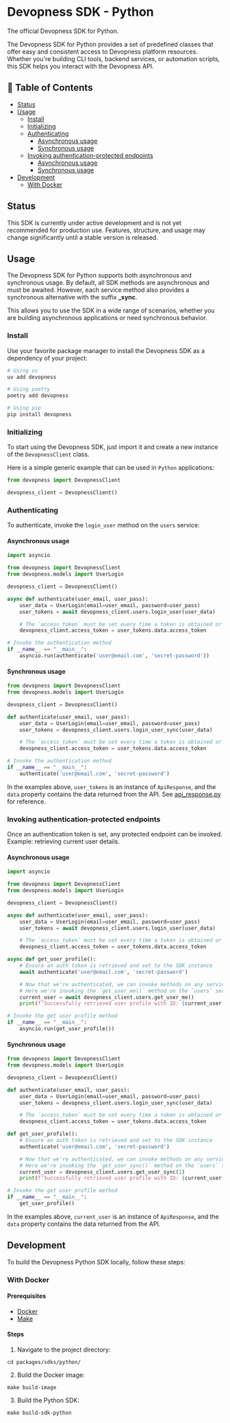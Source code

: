 # Devopness SDK - Python

The official Devopness SDK for Python.

The Devopness SDK for Python provides a set of predefined classes that offer easy and consistent access to Devopness platform resources. Whether you're building CLI tools, backend services, or automation scripts, this SDK helps you interact with the Devopness API.

## 📌 Table of Contents

- [Status](#status)
- [Usage](#usage)
  - [Install](#install)
  - [Initializing](#initializing)
  - [Authenticating](#authenticating)
    - [Asynchronous usage](#asynchronous-usage)
    - [Synchronous usage](#synchronous-usage)
  - [Invoking authentication-protected endpoints](#invoking-authentication-protected-endpoints)
    - [Asynchronous usage](#asynchronous-usage-1)
    - [Synchronous usage](#synchronous-usage-1)
- [Development](#development)
  - [With Docker](#with-docker)

## Status

This SDK is currently under active development and is not yet recommended for production use. Features, structure, and usage may change significantly until a stable version is released.

## Usage

The Devopness SDK for Python supports both asynchronous and synchronous usage. By default, all SDK methods are asynchronous and must be awaited. However, each service method also provides a synchronous alternative with the suffix **\_sync**.

This allows you to use the SDK in a wide range of scenarios, whether you are building asynchronous applications or need synchronous behavior.

### Install

Use your favorite package manager to install the Devopness SDK as a dependency of your project:

```bash
# Using uv
uv add devopness

# Using poetry
poetry add devopness

# Using pip
pip install devopness
```

### Initializing

To start using the Devopness SDK, just import it and create a new instance of the `DevopnessClient` class.

Here is a simple generic example that can be used in `Python` applications:

```python
from devopness import DevopnessClient

devopness_client = DevopnessClient()
```

### Authenticating

To authenticate, invoke the `login_user` method on the `users` service:

#### Asynchronous usage

```python
import asyncio

from devopness import DevopnessClient
from devopness.models import UserLogin

devopness_client = DevopnessClient()

async def authenticate(user_email, user_pass):
    user_data = UserLogin(email=user_email, password=user_pass)
    user_tokens = await devopness_client.users.login_user(user_data)

    # The `access_token` must be set every time a token is obtained or refreshed.
    devopness_client.access_token = user_tokens.data.access_token

# Invoke the authentication method
if __name__ == "__main__":
    asyncio.run(authenticate('user@email.com', 'secret-password'))
```

#### Synchronous usage

```python
from devopness import DevopnessClient
from devopness.models import UserLogin

devopness_client = DevopnessClient()

def authenticate(user_email, user_pass):
    user_data = UserLogin(email=user_email, password=user_pass)
    user_tokens = devopness_client.users.login_user_sync(user_data)

    # The `access_token` must be set every time a token is obtained or refreshed.
    devopness_client.access_token = user_tokens.data.access_token

# Invoke the authentication method
if __name__ == "__main__":
    authenticate('user@email.com', 'secret-password')
```

In the examples above, `user_tokens` is an instance of `ApiResponse`, and the `data` property contains the data returned from the API. See [api_response.py](https://github.com/devopness/devopness/blob/main/packages/sdks/python/devopness/common/api_response.py) for reference.

### Invoking authentication-protected endpoints

Once an authentication token is set, any protected endpoint can be invoked.
Example: retrieving current user details.

#### Asynchronous usage

```python
import asyncio

from devopness import DevopnessClient
from devopness.models import UserLogin

devopness_client = DevopnessClient()

async def authenticate(user_email, user_pass):
    user_data = UserLogin(email=user_email, password=user_pass)
    user_tokens = await devopness_client.users.login_user(user_data)

    # The `access_token` must be set every time a token is obtained or refreshed.
    devopness_client.access_token = user_tokens.data.access_token

async def get_user_profile():
    # Ensure an auth token is retrieved and set to the SDK instance
    await authenticate('user@email.com', 'secret-password')

    # Now that we're authenticated, we can invoke methods on any service.
    # Here we're invoking the `get_user_me()` method on the `users` service
    current_user = await devopness_client.users.get_user_me()
    print(f'Successfully retrieved user profile with ID: {current_user.data.id}')

# Invoke the get user profile method
if __name__ == "__main__":
    asyncio.run(get_user_profile())
```

#### Synchronous usage

```python
from devopness import DevopnessClient
from devopness.models import UserLogin

devopness_client = DevopnessClient()

def authenticate(user_email, user_pass):
    user_data = UserLogin(email=user_email, password=user_pass)
    user_tokens = devopness_client.users.login_user_sync(user_data)

    # The `access_token` must be set every time a token is obtained or refreshed.
    devopness_client.access_token = user_tokens.data.access_token

def get_user_profile():
    # Ensure an auth token is retrieved and set to the SDK instance
    authenticate('user@email.com', 'secret-password')

    # Now that we're authenticated, we can invoke methods on any service.
    # Here we're invoking the `get_user_sync()` method on the `users` service
    current_user = devopness_client.users.get_user_sync(1)
    print(f'Successfully retrieved user profile with ID: {current_user.data.id}')

# Invoke the get user profile method
if __name__ == "__main__":
    get_user_profile()
```

In the examples above, `current_user` is an instance of `ApiResponse`, and the `data` property contains the data returned from the API.

## Development

To build the Devopness Python SDK locally, follow these steps:

### With Docker

#### Prerequisites

- [Docker](https://www.docker.com/products/docker-desktop/)
- [Make](https://www.gnu.org/software/make/)

#### Steps

1. Navigate to the project directory:

```shell
cd packages/sdks/python/
```

2. Build the Docker image:

```shell
make build-image
```

3. Build the Python SDK:

```shell
make build-sdk-python
```
